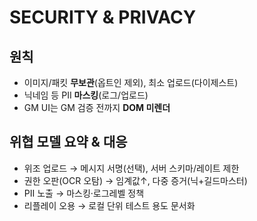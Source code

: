 # SECURITY & PRIVACY

## 원칙
- 이미지/패킷 **무보관**(옵트인 제외), 최소 업로드(다이제스트)
- 닉네임 등 PII **마스킹**(로그/업로드)
- GM UI는 GM 검증 전까지 **DOM 미렌더**

## 위협 모델 요약 & 대응
- 위조 업로드 → 메시지 서명(선택), 서버 스키마/레이트 제한
- 권한 오판(OCR 오탐) → 임계값↑, 다중 증거(닉+길드마스터)
- PII 노출 → 마스킹·로그레벨 정책
- 리플레이 오용 → 로컬 단위 테스트 용도 문서화
